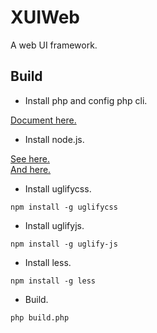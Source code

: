 XUIWeb
======

A web UI framework. 

Build
----------------------
- Install php and config php cli. 

 [Document here. ](http://www.php.net/manual/en/features.commandline.introduction.php)

- Install node.js. 

 [See here. ](http://www.php.net/downloads.php)  
 [And here. ](http://nodejs.org/)

- Install uglifycss. 

 <code>npm install -g uglifycss</code>

- Install uglifyjs. 

 <code>npm install -g uglify-js</code>

- Install less. 

 <code>npm install -g less</code>

- Build. 

 <code>php build.php</code>
